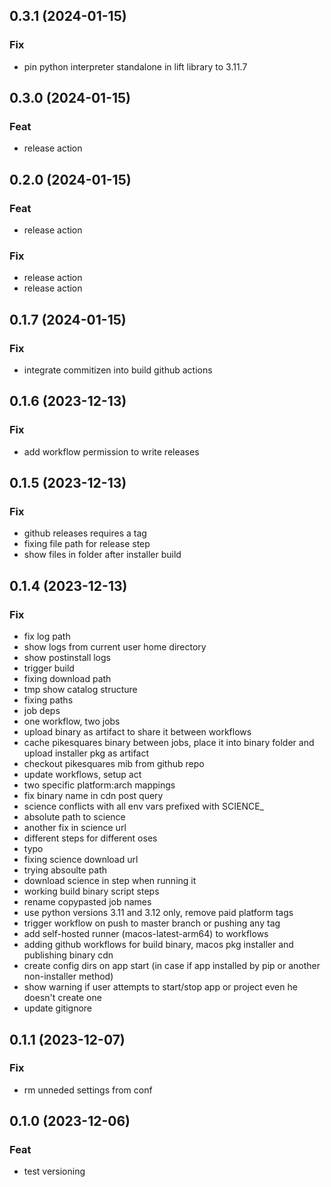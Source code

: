 ## 0.3.1 (2024-01-15)

### Fix

- pin python interpreter standalone in lift library to 3.11.7

## 0.3.0 (2024-01-15)

### Feat

- release action

## 0.2.0 (2024-01-15)

### Feat

- release action

### Fix

- release action
- release action

## 0.1.7 (2024-01-15)

### Fix

- integrate commitizen into build github actions

## 0.1.6 (2023-12-13)

### Fix

- add workflow permission to write releases

## 0.1.5 (2023-12-13)

### Fix

- github releases requires a tag
- fixing file path for release step
- show files in folder after installer build

## 0.1.4 (2023-12-13)

### Fix

- fix log path
- show logs from current user home directory
- show postinstall logs
- trigger build
- fixing download path
- tmp show catalog structure
- fixing paths
- job deps
- one workflow, two jobs
- upload binary as artifact to share it between workflows
- cache pikesquares binary between jobs, place it into binary folder and upload installer pkg as artifact
- checkout pikesquares mib from github repo
- update workflows, setup act
- two specific platform:arch mappings
- fix binary name in cdn post query
- science conflicts with all env vars prefixed with SCIENCE_
- absolute path to science
- another fix in science url
- different steps for different oses
- typo
- fixing science download url
- trying absoulte path
- download science in step when running it
- working build binary script steps
- rename copypasted job names
- use python versions 3.11 and 3.12 only, remove paid platform tags
- trigger workflow on push to master branch or pushing any tag
- add self-hosted runner (macos-latest-arm64) to workflows
- adding github workflows for build binary, macos pkg installer and publishing binary cdn
- create config dirs on app start (in case if app installed by pip or another non-installer method)
- show warning if user attempts to start/stop app or project even he doesn't create one
- update gitignore

## 0.1.1 (2023-12-07)

### Fix

- rm unneded settings from conf

## 0.1.0 (2023-12-06)

### Feat

- test versioning
